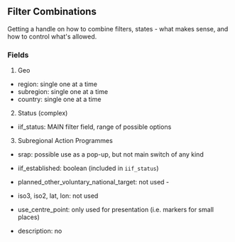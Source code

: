 ## Filter Combinations

Getting a handle on how to combine filters, states - what makes sense, and how to control what's allowed.

### Fields

1. Geo

- region: single one at a time
- subregion: single one at a time
- country: single one at a time

2. Status (complex)

- iif_status: MAIN filter field, range of possible options

3. Subregional Action Programmes

- srap: possible use as a pop-up, but not main switch of any kind

- iif_established: boolean (included in `iif_status`)
- planned_other_voluntary_national_target: not used - 
- iso3, iso2, lat, lon: not used
- use_centre_point: only used for presentation (i.e. markers for small places)
- description: no 
